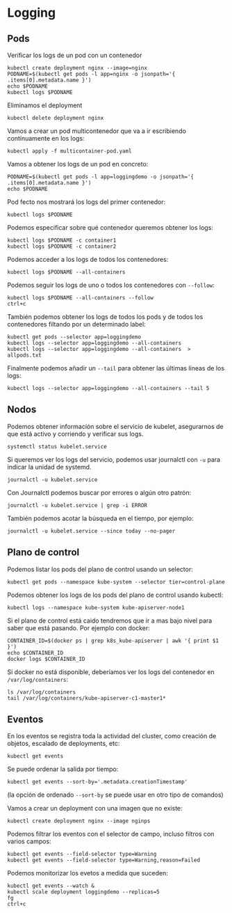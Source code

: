 # Logging
## Pods

Verificar los logs de un pod con un contenedor
```
kubectl create deployment nginx --image=nginx
PODNAME=$(kubectl get pods -l app=nginx -o jsonpath='{ .items[0].metadata.name }')
echo $PODNAME
kubectl logs $PODNAME
```

Eliminamos el deployment
```
kubectl delete deployment nginx
```

Vamos a crear un pod multicontenedor que va a ir escribiendo contínuamente en los logs:
```
kubectl apply -f multicontainer-pod.yaml
```



Vamos a obtener los logs de un pod en concreto:
```
PODNAME=$(kubectl get pods -l app=loggingdemo -o jsonpath='{ .items[0].metadata.name }')
echo $PODNAME
```

Pod fecto nos mostrará los logs del primer contenedor:
```
kubectl logs $PODNAME
```

Podemos especificar sobre qué contenedor queremos obtener los logs:
```
kubectl logs $PODNAME -c container1
kubectl logs $PODNAME -c container2
```


Podemos acceder a los logs de todos los contenedores:
```
kubectl logs $PODNAME --all-containers
```

Podemos seguir los logs de uno o todos los contenedores con `--follow`:
```
kubectl logs $PODNAME --all-containers --follow
ctrl+c
```

También podemos obtener los logs de todos los pods y de todos los contenedores filtando por un determinado label:
```
kubectl get pods --selector app=loggingdemo
kubectl logs --selector app=loggingdemo --all-containers
kubectl logs --selector app=loggingdemo --all-containers  > allpods.txt
```

Finalmente podemos añadir un `--tail` para obtener las últimas líneas de los logs:
```
kubectl logs --selector app=loggingdemo --all-containers --tail 5
```


## Nodos
Podemos obtener información sobre el servicio de kubelet, asegurarnos de que está activo y corriendo y verificar sus logs.
```
systemctl status kubelet.service
```

Si queremos ver los logs del servicio, podemos usar journalctl con `-u` para indicar la unidad de systemd.
```
journalctl -u kubelet.service
```
Con Journalctl podemos buscar por errores o algún otro patrón:
```
journalctl -u kubelet.service | grep -i ERROR
```

También podemos acotar la búsqueda en el tiempo, por ejemplo:
```
journalctl -u kubelet.service --since today --no-pager
```

## Plano de control
Podemos listar los pods del plano de control usando un selector:
```
kubectl get pods --namespace kube-system --selector tier=control-plane
```

Podemos obtener los logs de los pods del plano de control usando kubectl:
```
kubectl logs --namespace kube-system kube-apiserver-node1
```

Si el plano de control está caido tendremos que ir a mas bajo nivel para saber que está pasando. Por ejemplo con docker:
```
CONTAINER_ID=$(docker ps | grep k8s_kube-apiserver | awk '{ print $1 }')
echo $CONTAINER_ID
docker logs $CONTAINER_ID
```

Si docker no está disponible, deberíamos ver los logs del contenedor en `/var/log/containers`:
```
ls /var/log/containers
tail /var/log/containers/kube-apiserver-c1-master1*
```




## Eventos
En los eventos se registra toda la actividad del cluster, como creación de objetos, escalado de deployments, etc:
```
kubectl get events
```

Se puede ordenar la salida por tiempo:
```
kubectl get events --sort-by='.metadata.creationTimestamp'
```

(la opción de ordenado `--sort-by` se puede usar en otro tipo de comandos)

Vamos a crear un deployment con una imagen que no existe:
```
kubectl create deployment nginx --image nginps
```

Podemos filtrar los eventos con el selector de campo, incluso filtros con varios campos:
```
kubectl get events --field-selector type=Warning
kubectl get events --field-selector type=Warning,reason=Failed
```

Podemos monitorizar los evetos a medida que suceden:
```
kubectl get events --watch &
kubectl scale deployment loggingdemo --replicas=5
fg
ctrl+c
```
